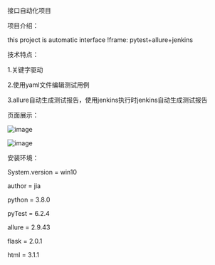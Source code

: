 接口自动化项目

项目介绍：

this project is automatic interface !frame: pytest+allure+jenkins

技术特点：

1.关键字驱动

2.使用yaml文件编辑测试用例

3.allure自动生成测试报告，使用jenkins执行时jenkins自动生成测试报告

页面展示：

![image](https://user-images.githubusercontent.com/83941545/202336674-4918d50c-21cf-4a9b-8aaf-e26ac24eed3e.png)

![image](https://user-images.githubusercontent.com/83941545/202335212-6a14b8a2-7546-4648-a90f-509ed603f9cf.png)


安装环境：

System.version = win10

author = jia

python = 3.8.0

pyTest = 6.2.4

allure = 2.9.43

flask = 2.0.1

html = 3.1.1


